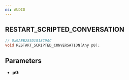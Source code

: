 ```yaml
---
ns: AUDIO
---
```

## RESTART_SCRIPTED_CONVERSATION

```c
// 0x9AEB285D1818C9AC
void RESTART_SCRIPTED_CONVERSATION(Any p0);
```

## Parameters
* **p0**:
